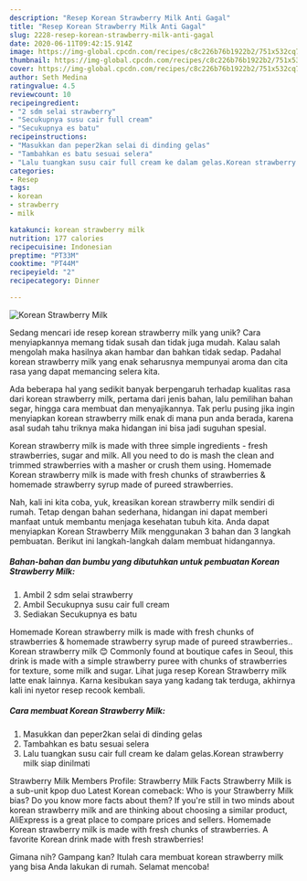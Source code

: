 ```yaml
---
description: "Resep Korean Strawberry Milk Anti Gagal"
title: "Resep Korean Strawberry Milk Anti Gagal"
slug: 2228-resep-korean-strawberry-milk-anti-gagal
date: 2020-06-11T09:42:15.914Z
image: https://img-global.cpcdn.com/recipes/c8c226b76b1922b2/751x532cq70/korean-strawberry-milk-foto-resep-utama.jpg
thumbnail: https://img-global.cpcdn.com/recipes/c8c226b76b1922b2/751x532cq70/korean-strawberry-milk-foto-resep-utama.jpg
cover: https://img-global.cpcdn.com/recipes/c8c226b76b1922b2/751x532cq70/korean-strawberry-milk-foto-resep-utama.jpg
author: Seth Medina
ratingvalue: 4.5
reviewcount: 10
recipeingredient:
- "2 sdm selai strawberry"
- "Secukupnya susu cair full cream"
- "Secukupnya es batu"
recipeinstructions:
- "Masukkan dan peper2kan selai di dinding gelas"
- "Tambahkan es batu sesuai selera"
- "Lalu tuangkan susu cair full cream ke dalam gelas.Korean strawberry milk siap dinilmati"
categories:
- Resep
tags:
- korean
- strawberry
- milk

katakunci: korean strawberry milk 
nutrition: 177 calories
recipecuisine: Indonesian
preptime: "PT33M"
cooktime: "PT44M"
recipeyield: "2"
recipecategory: Dinner

---
```



![Korean Strawberry Milk](https://img-global.cpcdn.com/recipes/c8c226b76b1922b2/751x532cq70/korean-strawberry-milk-foto-resep-utama.jpg)

Sedang mencari ide resep korean strawberry milk yang unik? Cara menyiapkannya memang tidak susah dan tidak juga mudah. Kalau salah mengolah maka hasilnya akan hambar dan bahkan tidak sedap. Padahal korean strawberry milk yang enak seharusnya mempunyai aroma dan cita rasa yang dapat memancing selera kita.

Ada beberapa hal yang sedikit banyak berpengaruh terhadap kualitas rasa dari korean strawberry milk, pertama dari jenis bahan, lalu pemilihan bahan segar, hingga cara membuat dan menyajikannya. Tak perlu pusing jika ingin menyiapkan korean strawberry milk enak di mana pun anda berada, karena asal sudah tahu triknya maka hidangan ini bisa jadi suguhan spesial.

Korean strawberry milk is made with three simple ingredients - fresh strawberries, sugar and milk. All you need to do is mash the clean and trimmed strawberries with a masher or crush them using. Homemade Korean strawberry milk is made with fresh chunks of strawberries &amp; homemade strawberry syrup made of pureed strawberries.


Nah, kali ini kita coba, yuk, kreasikan korean strawberry milk sendiri di rumah. Tetap dengan bahan sederhana, hidangan ini dapat memberi manfaat untuk membantu menjaga kesehatan tubuh kita. Anda dapat menyiapkan Korean Strawberry Milk menggunakan 3 bahan dan 3 langkah pembuatan. Berikut ini langkah-langkah dalam membuat hidangannya.

<!--inarticleads1-->

##### Bahan-bahan dan bumbu yang dibutuhkan untuk pembuatan Korean Strawberry Milk:

1. Ambil 2 sdm selai strawberry
1. Ambil Secukupnya susu cair full cream
1. Sediakan Secukupnya es batu


Homemade Korean strawberry milk is made with fresh chunks of strawberries &amp; homemade strawberry syrup made of pureed strawberries.. Korean strawberry milk 😊 Commonly found at boutique cafes in Seoul, this drink is made with a simple strawberry puree with chunks of strawberries for texture, some milk and sugar. Lihat juga resep Korean Strawberry milk latte enak lainnya. Karna kesibukan saya yang kadang tak terduga, akhirnya kali ini nyetor resep recook kembali. 

<!--inarticleads2-->

##### Cara membuat Korean Strawberry Milk:

1. Masukkan dan peper2kan selai di dinding gelas
1. Tambahkan es batu sesuai selera
1. Lalu tuangkan susu cair full cream ke dalam gelas.Korean strawberry milk siap dinilmati


Strawberry Milk Members Profile: Strawberry Milk Facts Strawberry Milk is a sub-unit kpop duo Latest Korean comeback: Who is your Strawberry Milk bias? Do you know more facts about them? If you&#39;re still in two minds about korean strawberry milk and are thinking about choosing a similar product, AliExpress is a great place to compare prices and sellers. Homemade Korean strawberry milk is made with fresh chunks of strawberries. A favorite Korean drink made with fresh strawberries! 

Gimana nih? Gampang kan? Itulah cara membuat korean strawberry milk yang bisa Anda lakukan di rumah. Selamat mencoba!
